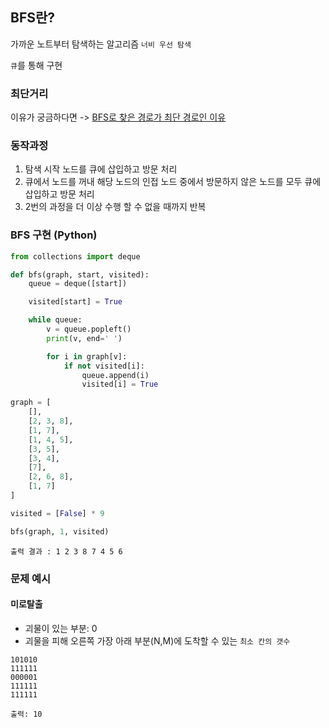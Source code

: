 ## BFS란?

가까운 노트부터 탐색하는 알고리즘 `너비 우선 탐색`

`큐`를 통해 구현

### 최단거리
이유가 궁금하다면 -> [BFS로 찾은 경로가 최단 경로인 이유](https://nulls.co.kr/graph/141)

### 동작과정
1. 탐색 시작 노드를 큐에 삽입하고 방문 처리
2. 큐에서 노드를 꺼내 해당 노드의 인접 노드 중에서 방문하지 않은 노드를 모두 큐에 삽입하고 방문 처리
3. 2번의 과정을 더 이상 수행 할 수 없을 때까지 반복

### BFS 구현 (Python)
```Python
from collections import deque

def bfs(graph, start, visited):
    queue = deque([start])

    visited[start] = True

    while queue:
        v = queue.popleft()
        print(v, end=' ')

        for i in graph[v]:
            if not visited[i]:
                queue.append(i)
                visited[i] = True

graph = [
    [],
    [2, 3, 8],
    [1, 7],
    [1, 4, 5],
    [3, 5],
    [3, 4],
    [7],
    [2, 6, 8],
    [1, 7]
]

visited = [False] * 9

bfs(graph, 1, visited)
```
```
출력 결과 : 1 2 3 8 7 4 5 6
```

### 문제 예시
#### 미로탈출
- 괴물이 있는 부분: 0
- 괴물을 피해 오른쪽 가장 아래 부분(N,M)에 도착할 수 있는 `최소 칸의 갯수`
```
101010
111111
000001
111111
111111
```
```
출력: 10
```




